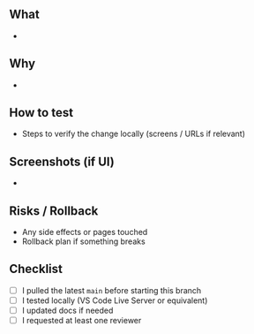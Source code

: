 ## What

-

## Why

-

## How to test

- Steps to verify the change locally (screens / URLs if relevant)

## Screenshots (if UI)

-

## Risks / Rollback

- Any side effects or pages touched
- Rollback plan if something breaks

## Checklist

- [ ] I pulled the latest `main` before starting this branch
- [ ] I tested locally (VS Code Live Server or equivalent)
- [ ] I updated docs if needed
- [ ] I requested at least one reviewer
